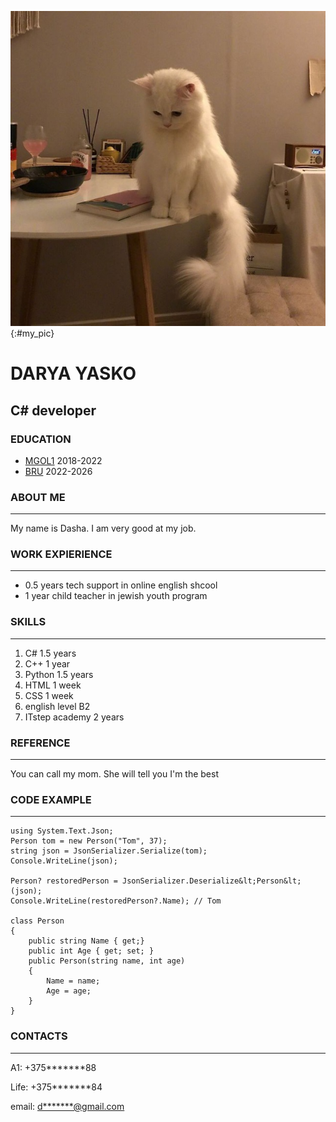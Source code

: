 <link rel="stylesheet" href="style.css">

![my photo](pic.jpg){:#my_pic}

# DARYA YASKO

## C# developer

### EDUCATION

- [MGOL1](http://firstlyceum.by) 2018-2022
- [BRU](http://bru.by) 2022-2026

### ABOUT ME

---

My name is Dasha. I am very good at my job.

### WORK EXPIERIENCE

---

- 0.5 years tech support in online english shcool
- 1 year child teacher in jewish youth program

### SKILLS

---

1. C# 1.5 years
1. C++ 1 year
1. Python 1.5 years
1. HTML 1 week
1. CSS 1 week
1. english level B2
1. ITstep academy 2 years

### REFERENCE

---

You can call my mom. She will tell you I'm the best

### CODE EXAMPLE

---

    using System.Text.Json;
    Person tom = new Person("Tom", 37);
    string json = JsonSerializer.Serialize(tom);
    Console.WriteLine(json);

    Person? restoredPerson = JsonSerializer.Deserialize&lt;Person&lt;(json);
    Console.WriteLine(restoredPerson?.Name); // Tom

    class Person
    {
        public string Name { get;}
        public int Age { get; set; }
        public Person(string name, int age)
        {
            Name = name;
            Age = age;
        }
    }

### CONTACTS

---

A1: +375\*\*\*\*\*\*\*88

Life: +375\*\*\*\*\*\*\*84

email: [d\*\*\*\*\*\*\*@gmail.com](gmail.com)
